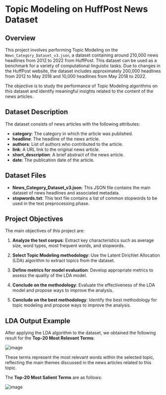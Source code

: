 # Topic Modeling on HuffPost News Dataset

## Overview

This project involves performing Topic Modeling on the `News_Category_Dataset_v3.json`, a dataset containing around 210,000 news headlines from 2012 to 2022 from HuffPost. This dataset can be used as a benchmark for a variety of computational linguistic tasks. Due to changes in the HuffPost website, the dataset includes approximately 200,000 headlines from 2012 to May 2018 and 10,000 headlines from May 2018 to 2022.

The objective is to study the performance of Topic Modeling algorithms on this dataset and identify meaningful insights related to the content of the news articles.

## Dataset Description

The dataset consists of news articles with the following attributes:

- **category**: The category in which the article was published.
- **headline**: The headline of the news article.
- **authors**: List of authors who contributed to the article.
- **link**: A URL link to the original news article.
- **short_description**: A brief abstract of the news article.
- **date**: The publication date of the article.

## Dataset Files

- **News_Category_Dataset_v3.json**: This JSON file contains the main dataset of news headlines and associated metadata.
- **stopwords.txt**: This text file contains a list of common stopwords to be used in the text preprocessing phase.

## Project Objectives

The main objectives of this project are:

1. **Analyze the text corpus**: Extract key characteristics such as average size, word types, most frequent words, and stopwords.

2. **Select Topic Modeling methodology**: Use the Latent Dirichlet Allocation (LDA) algorithm to extract topics from the dataset.

3. **Define metrics for model evaluation**: Develop appropriate metrics to assess the quality of the LDA model.

4. **Conclude on the methodology**: Evaluate the effectiveness of the LDA model and propose ways to improve the analysis.

5. **Conclude on the best methodology**: Identify the best methodology for topic modeling and propose ways to improve the analysis.

## LDA Output Example

After applying the LDA algorithm to the dataset, we obtained the following result for the **Top-20 Most Relevant Terms**:

![image](https://github.com/user-attachments/assets/5f9d2636-7485-44b5-b390-3ed0acc044ad)

These terms represent the most relevant words within the selected topic, reflecting the main themes discussed in the news articles related to this topic.

The **Top-20 Most Salient Terms** are as follows:

![image](https://github.com/user-attachments/assets/37cbe7a2-9e28-4c11-aa50-c0dfd8c7a466)

